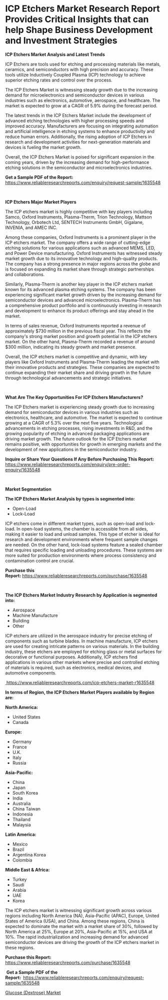 <p><h1>ICP Etchers Market Research Report Provides Critical Insights that can help Shape Business Development and Investment Strategies</h1></p><p><strong>ICP Etchers Market Analysis and Latest Trends</strong></p>
<p><p>ICP Etchers are tools used for etching and processing materials like metals, ceramics, and semiconductors with high precision and accuracy. These tools utilize Inductively Coupled Plasma (ICP) technology to achieve superior etching rates and control over the process.</p><p>The ICP Etchers Market is witnessing steady growth due to the increasing demand for microelectronics and semiconductor devices in various industries such as electronics, automotive, aerospace, and healthcare. The market is expected to grow at a CAGR of 5.9% during the forecast period. </p><p>The latest trends in the ICP Etchers Market include the development of advanced etching technologies with higher processing speeds and improved accuracy. Manufacturers are focusing on integrating automation and artificial intelligence in etching systems to enhance productivity and reduce human errors. Additionally, the rising adoption of ICP Etchers in research and development activities for next-generation materials and devices is fueling the market growth.</p><p>Overall, the ICP Etchers Market is poised for significant expansion in the coming years, driven by the increasing demand for high-performance etching solutions in the semiconductor and microelectronics industries.</p></p>
<p><strong>Get a Sample PDF of the Report:&nbsp;</strong> <a href="https://www.reliableresearchreports.com/enquiry/request-sample/1635548">https://www.reliableresearchreports.com/enquiry/request-sample/1635548</a></p>
<p>&nbsp;</p>
<p><strong>ICP Etchers Major Market Players</strong></p>
<p><p>The ICP etchers market is highly competitive with key players including Samco, Oxford Instruments, Plasma-Therm, Trion Technology, Mattson Technology, Orbotech Ltd, SENTECH Instruments GmbH, Gigalane, INVENIA, and AMEC INC. </p><p>Among these companies, Oxford Instruments is a prominent player in the ICP etchers market. The company offers a wide range of cutting-edge etching solutions for various applications such as advanced MEMS, LED, and Power Device manufacturing. Oxford Instruments has witnessed steady market growth due to its innovative technology and high-quality products. The company has a strong presence in major regions across the globe and is focused on expanding its market share through strategic partnerships and collaborations.</p><p>Similarly, Plasma-Therm is another key player in the ICP etchers market known for its advanced plasma etching systems. The company has been experiencing significant market growth driven by the increasing demand for semiconductor devices and advanced microelectronics. Plasma-Therm has a comprehensive product portfolio and is continuously investing in research and development to enhance its product offerings and stay ahead in the market.</p><p>In terms of sales revenue, Oxford Instruments reported a revenue of approximately $730 million in the previous fiscal year. This reflects the company's strong market position and growth potential in the ICP etchers market. On the other hand, Plasma-Therm recorded a revenue of around $300 million, indicating its steady growth and market presence.</p><p>Overall, the ICP etchers market is competitive and dynamic, with key players like Oxford Instruments and Plasma-Therm leading the market with their innovative products and strategies. These companies are expected to continue expanding their market share and driving growth in the future through technological advancements and strategic initiatives.</p></p>
<p>&nbsp;</p>
<p><strong>What Are The Key Opportunities For ICP Etchers Manufacturers?</strong></p>
<p><p>The ICP Etchers market is experiencing steady growth due to increasing demand for semiconductor devices in various industries such as electronics, healthcare, and automotive. The market is expected to continue growing at a CAGR of 5.3% over the next five years. Technological advancements in etching processes, rising investments in R&D, and the growing popularity of etching in advanced packaging applications are driving market growth. The future outlook for the ICP Etchers market remains positive, with opportunities for growth in emerging markets and the development of new applications in the semiconductor industry.</p></p>
<p><strong>Inquire or Share Your Questions If Any Before Purchasing This Report:</strong> <a href="https://www.reliableresearchreports.com/enquiry/pre-order-enquiry/1635548">https://www.reliableresearchreports.com/enquiry/pre-order-enquiry/1635548</a></p>
<p>&nbsp;</p>
<p><strong>Market Segmentation</strong></p>
<p><strong>The ICP Etchers Market Analysis by types is segmented into:</strong></p>
<p><ul><li>Open-Load</li><li>Lock-Load</li></ul></p>
<p><p>ICP etchers come in different market types, such as open-load and lock-load. In open-load systems, the chamber is accessible from all sides, making it easier to load and unload samples. This type of etcher is ideal for research and development environments where frequent sample changes are needed. On the other hand, lock-load systems feature a sealed chamber that requires specific loading and unloading procedures. These systems are more suited for production environments where process consistency and contamination control are crucial.</p></p>
<p><strong>Purchase this Report:&nbsp;</strong><a href="https://www.reliableresearchreports.com/purchase/1635548">https://www.reliableresearchreports.com/purchase/1635548</a></p>
<p>&nbsp;</p>
<p><strong>The ICP Etchers Market Industry Research by Application is segmented into:</strong></p>
<p><ul><li>Aerospace</li><li>Machine Manufacture</li><li>Building</li><li>Other</li></ul></p>
<p><p>ICP etchers are utilized in the aerospace industry for precise etching of components such as turbine blades. In machine manufacture, ICP etchers are used for creating intricate patterns on various materials. In the building industry, these etchers are employed for etching glass or metal surfaces for decorative or functional purposes. Additionally, ICP etchers find applications in various other markets where precise and controlled etching of materials is required, such as electronics, medical devices, and automotive components.</p></p>
<p><a href="https://www.reliableresearchreports.com/icp-etchers-market-r1635548">&nbsp;https://www.reliableresearchreports.com/icp-etchers-market-r1635548</a></p>
<p><strong>In terms of Region, the ICP Etchers Market Players available by Region are:</strong></p>
<p>
    <p> <strong> North America: </strong>
        <ul>
            <li>United States</li>
            <li>Canada</li>
        </ul>
        </p> 
    <p> <strong> Europe: </strong>
        <ul>
            <li>Germany</li>
            <li>France</li>
            <li>U.K.</li>
            <li>Italy</li>
            <li>Russia</li>
        </ul>
        </p> 
    <p> <strong> Asia-Pacific: </strong>
        <ul>
            <li>China</li>
            <li>Japan</li>
            <li>South Korea</li>
            <li>India</li>
            <li>Australia</li>
            <li>China Taiwan</li>
            <li>Indonesia</li>
            <li>Thailand</li>
            <li>Malaysia</li>
        </ul>
        </p> 
    <p> <strong> Latin America: </strong>
        <ul>
            <li>Mexico</li>
            <li>Brazil</li>
            <li>Argentina Korea</li>
            <li>Colombia</li>
        </ul>
        </p> 
    <p> <strong> Middle East & Africa: </strong>
        <ul>
            <li>Turkey</li>
            <li>Saudi</li>
            <li>Arabia</li>
            <li>UAE</li>
            <li>Korea</li>
        </ul>
    </p>
    </p>
<p><p>The ICP etchers market is witnessing significant growth across various regions including North America (NA), Asia-Pacific (APAC), Europe, United States of America (USA), and China. Among these regions, China is expected to dominate the market with a market share of 30%, followed by North America at 25%, Europe at 20%, Asia-Pacific at 15%, and USA at 10%. The rapid industrialization and increasing demand for advanced semiconductor devices are driving the growth of the ICP etchers market in these regions.</p></p>
<p><strong>Purchase this Report: </strong><a href="https://www.reliableresearchreports.com/purchase/1635548">https://www.reliableresearchreports.com/purchase/1635548</a></p>
<p>&nbsp;<strong>Get a Sample PDF of the Report:&nbsp;&nbsp;</strong><a href="https://www.reliableresearchreports.com/enquiry/request-sample/1635548">https://www.reliableresearchreports.com/enquiry/request-sample/1635548</a></p>
<p><strong></strong></p>
<p><p><a href="https://github.com/almainyongb/Market-Research-Report-List-1/blob/main/glucose-dextrose-market.md">Glucose (Dextrose) Market</a></p></p>